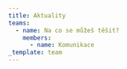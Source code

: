 ```yaml
---
title: Aktuality
teams:
  - name: Na co se můžeš těšit?
    members:
      - name: Komunikace
_template: team
---
```


